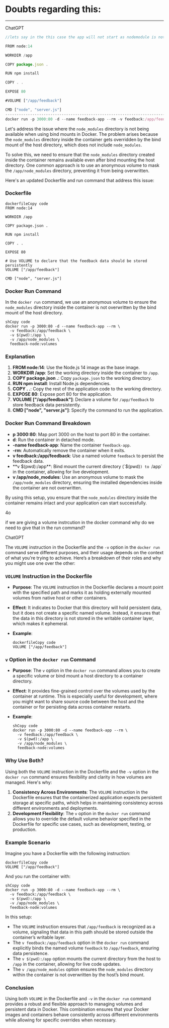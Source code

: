 # Doubts regarding this:

---

ChatGPT

```jsx
//lets say in the this case the app will not start as nodemodule is not being avilable

FROM node:14

WORKDIR /app

COPY package.json .

RUN npm install

COPY . .

EXPOSE 80

#VOLUME ["/app/feedback"]

CMD ["node", "server.js"]
------------------------------------------------------------------------------------------------------------------------------------------
docker run -p 3000:80 -d --name feedback-app --rm -v feedback:/app/feedback -v $(pwd):/app -v /app/node_modules feedback-node:volumes
```

Let's address the issue where the `node_modules` directory is not being available when using bind mounts in Docker. The problem arises because the `node_modules` directory inside the container gets overridden by the bind mount of the host directory, which does not include `node_modules`.

To solve this, we need to ensure that the `node_modules` directory created inside the container remains available even after bind mounting the host directory. One common approach is to use an anonymous volume to mask the `/app/node_modules` directory, preventing it from being overwritten.

Here's an updated Dockerfile and run command that address this issue:

### Dockerfile

```
dockerfileCopy code
FROM node:14

WORKDIR /app

COPY package.json .

RUN npm install

COPY . .

EXPOSE 80

# Use VOLUME to declare that the feedback data should be stored persistently
VOLUME ["/app/feedback"]

CMD ["node", "server.js"]

```

### Docker Run Command

In the `docker run` command, we use an anonymous volume to ensure the `node_modules` directory inside the container is not overwritten by the bind mount of the host directory.

```
shCopy code
docker run -p 3000:80 -d --name feedback-app --rm \
  -v feedback:/app/feedback \
  -v $(pwd):/app \
  -v /app/node_modules \
  feedback-node:volumes

```

### Explanation

1. **FROM node:14**: Use the Node.js 14 image as the base image.
2. **WORKDIR /app**: Set the working directory inside the container to `/app`.
3. **COPY package.json .**: Copy `package.json` to the working directory.
4. **RUN npm install**: Install Node.js dependencies.
5. **COPY . .**: Copy the rest of the application code to the working directory.
6. **EXPOSE 80**: Expose port 80 for the application.
7. **VOLUME ["/app/feedback"]**: Declare a volume for `/app/feedback` to store feedback data persistently.
8. **CMD ["node", "server.js"]**: Specify the command to run the application.

### Docker Run Command Breakdown

- **p 3000:80**: Map port 3000 on the host to port 80 in the container.
- **d**: Run the container in detached mode.
- **-name feedback-app**: Name the container `feedback-app`.
- **-rm**: Automatically remove the container when it exits.
- **v feedback:/app/feedback**: Use a named volume `feedback` to persist the feedback data.
- **v $(pwd):/app**: Bind mount the current directory (`$(pwd)`) to `/app` in the container, allowing for live development.
- **v /app/node_modules**: Use an anonymous volume to mask the `/app/node_modules` directory, ensuring the installed dependencies inside the container are not overwritten.

By using this setup, you ensure that the `node_modules` directory inside the container remains intact and your application can start successfully.

4o

if we are giving a volume instrcution in the docker command why do we need to give that in the run command?

ChatGPT

The `VOLUME` instruction in the Dockerfile and the `-v` option in the `docker run` command serve different purposes, and their usage depends on the context of what you're trying to achieve. Here’s a breakdown of their roles and why you might use one over the other:

### `VOLUME` Instruction in the Dockerfile

- **Purpose**: The `VOLUME` instruction in the Dockerfile declares a mount point with the specified path and marks it as holding externally mounted volumes from native host or other containers.
- **Effect**: It indicates to Docker that this directory will hold persistent data, but it does not create a specific named volume. Instead, it ensures that the data in this directory is not stored in the writable container layer, which makes it ephemeral.
- **Example**:
    
    ```
    dockerfileCopy code
    VOLUME ["/app/feedback"]
    
    ```
    

### `v` Option in the `docker run` Command

- **Purpose**: The `v` option in the `docker run` command allows you to create a specific volume or bind mount a host directory to a container directory.
- **Effect**: It provides fine-grained control over the volumes used by the container at runtime. This is especially useful for development, where you might want to share source code between the host and the container or for persisting data across container restarts.
- **Example**:
    
    ```
    shCopy code
    docker run -p 3000:80 -d --name feedback-app --rm \
      -v feedback:/app/feedback \
      -v $(pwd):/app \
      -v /app/node_modules \
      feedback-node:volumes
    
    ```
    

### Why Use Both?

Using both the `VOLUME` instruction in the Dockerfile and the `-v` option in the `docker run` command ensures flexibility and clarity in how volumes are managed. Here's why:

1. **Consistency Across Environments**: The `VOLUME` instruction in the Dockerfile ensures that the containerized application expects persistent storage at specific paths, which helps in maintaining consistency across different environments and deployments.
2. **Development Flexibility**: The `v` option in the `docker run` command allows you to override the default volume behavior specified in the Dockerfile for specific use cases, such as development, testing, or production.

### Example Scenario

Imagine you have a Dockerfile with the following instruction:

```
dockerfileCopy code
VOLUME ["/app/feedback"]

```

And you run the container with:

```
shCopy code
docker run -p 3000:80 -d --name feedback-app --rm \
  -v feedback:/app/feedback \
  -v $(pwd):/app \
  -v /app/node_modules \
  feedback-node:volumes

```

In this setup:

- The `VOLUME` instruction ensures that `/app/feedback` is recognized as a volume, signaling that data in this path should be stored outside the container’s writable layer.
- The `v feedback:/app/feedback` option in the `docker run` command explicitly binds the named volume `feedback` to `/app/feedback`, ensuring data persistence.
- The `v $(pwd):/app` option mounts the current directory from the host to `/app` in the container, allowing for live code updates.
- The `v /app/node_modules` option ensures the `node_modules` directory within the container is not overwritten by the host’s bind mount.

### Conclusion

Using both `VOLUME` in the Dockerfile and `-v` in the `docker run` command provides a robust and flexible approach to managing volumes and persistent data in Docker. This combination ensures that your Docker images and containers behave consistently across different environments while allowing for specific overrides when necessary.